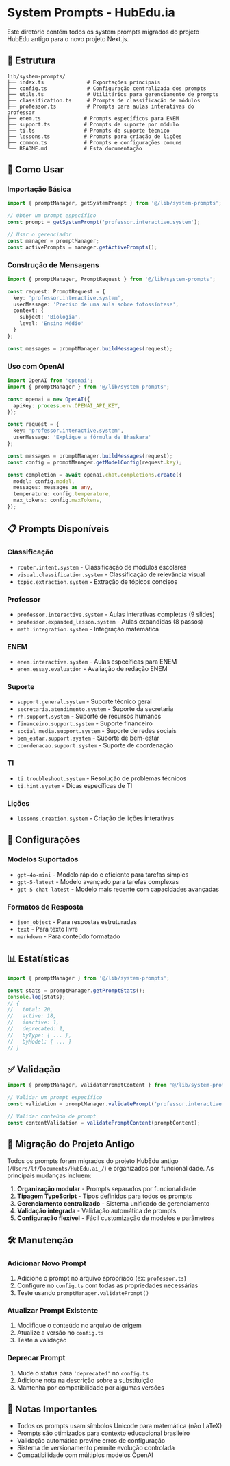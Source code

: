 # System Prompts - HubEdu.ia

Este diretório contém todos os system prompts migrados do projeto HubEdu antigo para o novo projeto Next.js.

## 📁 Estrutura

```
lib/system-prompts/
├── index.ts              # Exportações principais
├── config.ts             # Configuração centralizada dos prompts
├── utils.ts              # Utilitários para gerenciamento de prompts
├── classification.ts     # Prompts de classificação de módulos
├── professor.ts          # Prompts para aulas interativas do professor
├── enem.ts              # Prompts específicos para ENEM
├── support.ts           # Prompts de suporte por módulo
├── ti.ts                # Prompts de suporte técnico
├── lessons.ts           # Prompts para criação de lições
├── common.ts            # Prompts e configurações comuns
└── README.md            # Esta documentação
```

## 🚀 Como Usar

### Importação Básica

```typescript
import { promptManager, getSystemPrompt } from '@/lib/system-prompts';

// Obter um prompt específico
const prompt = getSystemPrompt('professor.interactive.system');

// Usar o gerenciador
const manager = promptManager;
const activePrompts = manager.getActivePrompts();
```

### Construção de Mensagens

```typescript
import { promptManager, PromptRequest } from '@/lib/system-prompts';

const request: PromptRequest = {
  key: 'professor.interactive.system',
  userMessage: 'Preciso de uma aula sobre fotossíntese',
  context: {
    subject: 'Biologia',
    level: 'Ensino Médio'
  }
};

const messages = promptManager.buildMessages(request);
```

### Uso com OpenAI

```typescript
import OpenAI from 'openai';
import { promptManager } from '@/lib/system-prompts';

const openai = new OpenAI({
  apiKey: process.env.OPENAI_API_KEY,
});

const request = {
  key: 'professor.interactive.system',
  userMessage: 'Explique a fórmula de Bhaskara'
};

const messages = promptManager.buildMessages(request);
const config = promptManager.getModelConfig(request.key);

const completion = await openai.chat.completions.create({
  model: config.model,
  messages: messages as any,
  temperature: config.temperature,
  max_tokens: config.maxTokens,
});
```

## 📋 Prompts Disponíveis

### Classificação
- `router.intent.system` - Classificação de módulos escolares
- `visual.classification.system` - Classificação de relevância visual
- `topic.extraction.system` - Extração de tópicos concisos

### Professor
- `professor.interactive.system` - Aulas interativas completas (9 slides)
- `professor.expanded_lesson.system` - Aulas expandidas (8 passos)
- `math.integration.system` - Integração matemática

### ENEM
- `enem.interactive.system` - Aulas específicas para ENEM
- `enem.essay.evaluation` - Avaliação de redação ENEM

### Suporte
- `support.general.system` - Suporte técnico geral
- `secretaria.atendimento.system` - Suporte da secretaria
- `rh.support.system` - Suporte de recursos humanos
- `financeiro.support.system` - Suporte financeiro
- `social_media.support.system` - Suporte de redes sociais
- `bem_estar.support.system` - Suporte de bem-estar
- `coordenacao.support.system` - Suporte de coordenação

### TI
- `ti.troubleshoot.system` - Resolução de problemas técnicos
- `ti.hint.system` - Dicas específicas de TI

### Lições
- `lessons.creation.system` - Criação de lições interativas

## 🔧 Configurações

### Modelos Suportados
- `gpt-4o-mini` - Modelo rápido e eficiente para tarefas simples
- `gpt-5-latest` - Modelo avançado para tarefas complexas
- `gpt-5-chat-latest` - Modelo mais recente com capacidades avançadas

### Formatos de Resposta
- `json_object` - Para respostas estruturadas
- `text` - Para texto livre
- `markdown` - Para conteúdo formatado

## 📊 Estatísticas

```typescript
import { promptManager } from '@/lib/system-prompts';

const stats = promptManager.getPromptStats();
console.log(stats);
// {
//   total: 20,
//   active: 18,
//   inactive: 1,
//   deprecated: 1,
//   byType: { ... },
//   byModel: { ... }
// }
```

## ✅ Validação

```typescript
import { promptManager, validatePromptContent } from '@/lib/system-prompts';

// Validar um prompt específico
const validation = promptManager.validatePrompt('professor.interactive.system');

// Validar conteúdo de prompt
const contentValidation = validatePromptContent(promptContent);
```

## 🔄 Migração do Projeto Antigo

Todos os prompts foram migrados do projeto HubEdu antigo (`/Users/lf/Documents/HubEdu.ai_/`) e organizados por funcionalidade. As principais mudanças incluem:

1. **Organização modular** - Prompts separados por funcionalidade
2. **Tipagem TypeScript** - Tipos definidos para todos os prompts
3. **Gerenciamento centralizado** - Sistema unificado de gerenciamento
4. **Validação integrada** - Validação automática de prompts
5. **Configuração flexível** - Fácil customização de modelos e parâmetros

## 🛠️ Manutenção

### Adicionar Novo Prompt

1. Adicione o prompt no arquivo apropriado (ex: `professor.ts`)
2. Configure no `config.ts` com todas as propriedades necessárias
3. Teste usando `promptManager.validatePrompt()`

### Atualizar Prompt Existente

1. Modifique o conteúdo no arquivo de origem
2. Atualize a versão no `config.ts`
3. Teste a validação

### Deprecar Prompt

1. Mude o status para `'deprecated'` no `config.ts`
2. Adicione nota na descrição sobre a substituição
3. Mantenha por compatibilidade por algumas versões

## 📝 Notas Importantes

- Todos os prompts usam símbolos Unicode para matemática (não LaTeX)
- Prompts são otimizados para contexto educacional brasileiro
- Validação automática previne erros de configuração
- Sistema de versionamento permite evolução controlada
- Compatibilidade com múltiplos modelos OpenAI
